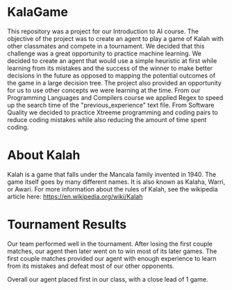 # KalaGame

This repository was a project for our Introduction to AI course. The objective of the project was to create an agent to play a game of Kalah with other classmates and compete in a tournament. We decided that this challenge was a great opportunity to practice machine learning. We decided to create an agent that would use a simple heuristic at first while learning from its mistakes and the success of the winner to make better decisions in the future as opposed to mapping the potential outcomes of the game in a large decision tree. The project also provided an opportunity for us to use other concepts we were learning at the time. From our Programming Languages and Compilers course we applied Regex to speed up the search time of the "previous_experience" text file. From Software Quality we decided to practice Xtreeme programming and coding pairs to reduce coding mistakes while also reducing the amount of time spent coding.


# About Kalah

Kalah is a game that falls under the Mancala family invented in 1940. The game itself goes
by many different names. It is also known as Kalaha, Warri, or Awari. For more information
about the rules of Kalah, see the wikipedia article here: https://en.wikipedia.org/wiki/Kalah

# Tournament Results

Our team performed well in the tournament. After losing the first couple matches, our agent then later went on to win most of its later games. The first couple matches provided our agent with enough experience to learn from its mistakes and defeat most of our other opponents. 

Overall our agent placed first in our class, with a close lead of 1 game. 
